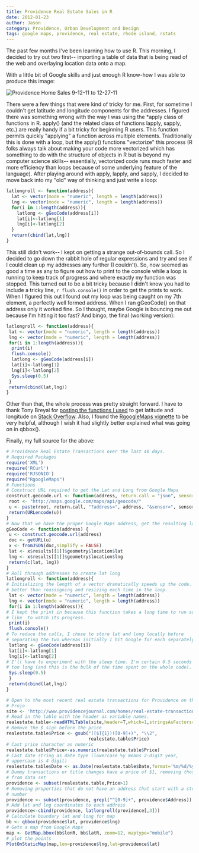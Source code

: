 ```yaml
---
title: Providence Real Estate Sales in R
date: 2012-01-23
author: Jason
category: Providence, Urban Development and Design
tags: google maps, providence, real estate, rhode island, rstats
---
```


The past few months I've been learning how to use R. This morning, I decided to try out two first-- importing a table of data that is being read of the web and overlaying location data onto a map.

With a little bit of Google skills and just enough R know-how I was able to produce this image:

![Providence Home Sales 9-12-11 to 12-27-11][]

There were a few things that were kind of tricky for me. First, for sometime I couldn't get latitude and longitude components for the addresses. I figured there was something wrong with the way I was using the \*apply class of functions in R. apply() (and the related class of functions lapply, sapply, etc.) are really handy if a bit tricky for beginning R users. This function permits quickly "applying" a function across multiple elements. Traditionally this is done with a loop, but the apply() functions "vectorize" this process (R folks always talk about making your code more vectorized which has something to do with the structure of objects in R but is beyond my computer science skills-- essentially, vectorized code runs much faster and more efficiency than loops because of some underlying feature of the language). After playing around with apply, lapply, and sapply, I decided to move back into my "old" way of thinking and just write a loop:

```r
latlongroll <- function(address){
  lat <- vector(mode = "numeric", length = length(address))
  lng <- vector(mode = "numeric", length = length(address))
  for(i in 1:length(address)){
    latlong <- gGeoCode(address[i])
    lat[i]<-latlong[1]
    lng[i]<-latlong[2]
  }
  return(cbind(lat,lng))
} 
```

This still didn't work-- I kept on getting a strange out-of-bounds call. So I decided to go down the rabbit hole of regular expressions and try and see if I could clean up my addresses any further (I couldn't). So, now seemed as good a time as any to figure out how to print to the console while a loop is running to keep track of progress and where exactly my function was stopped. This turned out to be a bit tricky because I didn't know you had to include a tricky line, `r flush.console()` in order to get the prints to work. When I figured this out I found out my loop was being caught on my 7th element, a perfectly well formed address. When I ran gGeoCode() on that address only it worked fine. So I thought, maybe Google is bouncing me out because I'm hitting it too fast? And bingo, the final (working version):

```r
latlongroll <- function(address){
 lat <- vector(mode = "numeric", length = length(address))
 lng <- vector(mode = "numeric", length = length(address))
 for(i in 1:length(address)){
  print(i)
  flush.console()
  latlong <- gGeoCode(address[i])
  lat[i]<-latlong[1]
  lng[i]<-latlong[2]
  Sys.sleep(0.5)
 }
 return(cbind(lat,lng))
}
```

Other than that, the whole process was pretty straight forward. I have to thank Tony Breyal for [posting the functions I used][] to get latitude and longitude on [Stack Overflow][]. Also, I found the [RgoogleMaps vignette][] to be very helpful, although I wish it had slightly better explained what was going on in qbbox().

Finally, my full source for the above:

```r
# Providence Real Estate Transactions over the last 40 days.
# Required Packages
require('XML')
require('RCurl')
require('RJSONIO')
require("RgoogleMaps")
# Functions
# Construct URL required to get the Lat and Long from Google Maps
construct.geocode.url <- function(address, return.call = "json", sensor = "false"   ) {
 root <- "http://maps.google.com/maps/api/geocode/"
 u <- paste(root, return.call, "?address=", address, "&sensor=", sensor, sep = ""   )
 return(URLencode(u))
}
# Now that we have the proper Google Maps address, get the resulting latitude     and longitude
gGeoCode <- function(address) {
 u <- construct.geocode.url(address)
 doc <- getURL(u)
 x <- fromJSON(doc,simplify = FALSE)
 lat <- x$results[[1]]$geometry$location$lat
 lng <- x$results[[1]]$geometry$location$lng
 return(c(lat, lng))
}
# Roll through addresses to create lat long
latlongroll <- function(address){
# Initializing the length of a vector dramatically speeds up the code. Far 
# better than reassigning and resizing each time in the loop.
 lat <- vector(mode = "numeric", length = length(address))
 lng <- vector(mode = "numeric", length = length(address))
 for(i in 1:length(address)){
# I kept the print in because this function takes a long time to run so I 
# like  to watch its progress.
 print(i)
 flush.console()
# To reduce the calls, I chose to store lat and long locally before 
# separating the two whereas initially I hit Google for each separately
 latlong <- gGeoCode(address[i])
 lat[i]<-latlong[1]
 lng[i]<-latlong[2]
# I'll have to experiment with the sleep time. I'm certain 0.5 seconds is 
# too long (and this is the bulk of the time spent on the whole code).
 Sys.sleep(0.5)
 }
 return(cbind(lat,lng))
}

# Open to the most recent real estate transactions for Providence on the 
# Projo
site <- 'http://www.providencejournal.com/homes/real-estate-transactions/assets/pages/real-estate-transactions-providence.htm'
# Read in the table with the header as variable names.
realestate.table<-readHTMLTable(site,header=T,which=1,stringsAsFactors=F)
# Remove the $ sign before the price
realestate.table$Price <- gsub("([$]{1})([0-9]+)", "\\2", 
                               realestate.table$Price)
# Cast price character as numeric
realestate.table$Price<-as.numeric(realestate.table$Price)
# Cast date string as date type (lowercase %y means 2-digit year, 
# uppercase is 4 digit)
realestate.table$Date <- as.Date(realestate.table$Date,format='%m/%d/%y')
# Dummy transactions or title changes have a price of $1, removing those 
# from data set
providence <- subset(realestate.table,Price>1)
# Removing properties that do not have an address that start with a street 
# number
providence <- subset(providence, grepl("^[0-9]+", providence$Address))
# Add lat and lng coordinates to each address
providence<-cbind(providence, latlongroll(providence[,3]))
# Calculate boundary lat and long for map
bb <- qbbox(providence$lat, providence$lng)
# Gets a map from Google Maps
map <- GetMap.bbox(bb$lonR, bb$latR, zoom=12, maptype="mobile")
# plot the points
PlotOnStaticMap(map,lon=providence$lng,lat=providence$lat)
```


[Providence Home Sales 9-12-11 to 12-27-11]: |filename|/images/homesales.png
  "Providence Home Sales 9-12-11 to 12-27-11"
[posting the functions I used]: http://stackoverflow.com/questions/3257441/geocoding-in-r-with-google-maps
[Stack Overflow]: http://stackoverflow.com/
[RgoogleMaps vignette]: http://cran.r-project.org/web/packages/RgoogleMaps/vignettes/RgoogleMaps-intro.pdf
